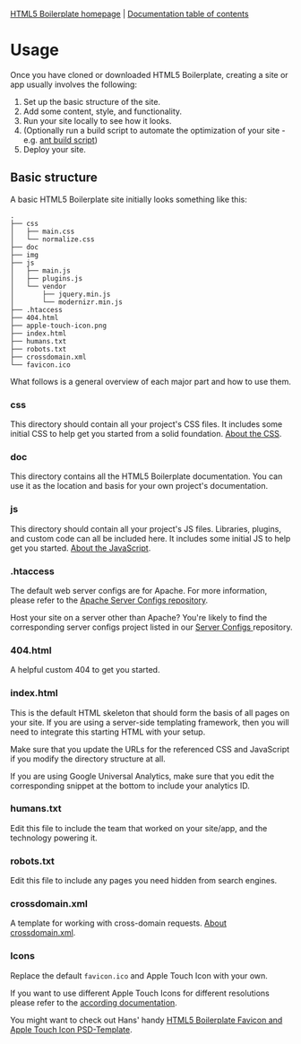 [HTML5 Boilerplate homepage](http://html5boilerplate.com) | [Documentation
table of contents](TOC.md)

# Usage

Once you have cloned or downloaded HTML5 Boilerplate, creating a site or app
usually involves the following:

1. Set up the basic structure of the site.
2. Add some content, style, and functionality.
3. Run your site locally to see how it looks.
4. (Optionally run a build script to automate the optimization of your site -
   e.g. [ant build script](https://github.com/h5bp/ant-build-script))
5. Deploy your site.


## Basic structure

A basic HTML5 Boilerplate site initially looks something like this:

```
.
├── css
│   ├── main.css
│   └── normalize.css
├── doc
├── img
├── js
│   ├── main.js
│   ├── plugins.js
│   └── vendor
│       ├── jquery.min.js
│       └── modernizr.min.js
├── .htaccess
├── 404.html
├── apple-touch-icon.png
├── index.html
├── humans.txt
├── robots.txt
├── crossdomain.xml
└── favicon.ico
```

What follows is a general overview of each major part and how to use them.

### css

This directory should contain all your project's CSS files. It includes some
initial CSS to help get you started from a solid foundation. [About the
CSS](css.md).

### doc

This directory contains all the HTML5 Boilerplate documentation. You can use it
as the location and basis for your own project's documentation.

### js

This directory should contain all your project's JS files. Libraries, plugins,
and custom code can all be included here. It includes some initial JS to help
get you started. [About the JavaScript](js.md).

### .htaccess

The default web server configs are for Apache. For more information, please
refer to the [Apache Server Configs
repository](https://github.com/h5bp/server-configs-apache).

Host your site on a server other than Apache? You're likely to find the
corresponding server configs project listed in our [Server Configs
](https://github.com/h5bp/server-configs/blob/master/README.md) repository.

### 404.html

A helpful custom 404 to get you started.

### index.html

This is the default HTML skeleton that should form the basis of all pages on
your site. If you are using a server-side templating framework, then you will
need to integrate this starting HTML with your setup.

Make sure that you update the URLs for the referenced CSS and JavaScript if you
modify the directory structure at all.

If you are using Google Universal Analytics, make sure that you edit the
corresponding snippet at the bottom to include your analytics ID.

### humans.txt

Edit this file to include the team that worked on your site/app, and the
technology powering it.

### robots.txt

Edit this file to include any pages you need hidden from search engines.

### crossdomain.xml

A template for working with cross-domain requests. [About
crossdomain.xml](misc.md#crossdomainxml).

### Icons

Replace the default `favicon.ico` and Apple Touch Icon with your own.

If you want to use different Apple Touch Icons for different resolutions please
refer to the [according documentation](extend.md#apple-touch-icons).

You might want to check out Hans' handy [HTML5 Boilerplate Favicon and Apple
Touch Icon
PSD-Template](https://drublic.de/blog/html5-boilerplate-favicons-psd-template/).
